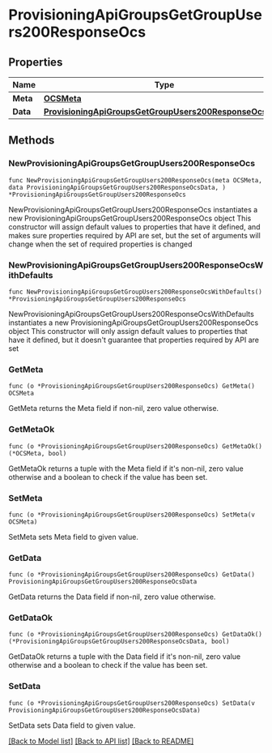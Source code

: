 # ProvisioningApiGroupsGetGroupUsers200ResponseOcs

## Properties

Name | Type | Description | Notes
------------ | ------------- | ------------- | -------------
**Meta** | [**OCSMeta**](OCSMeta.md) |  | 
**Data** | [**ProvisioningApiGroupsGetGroupUsers200ResponseOcsData**](ProvisioningApiGroupsGetGroupUsers200ResponseOcsData.md) |  | 

## Methods

### NewProvisioningApiGroupsGetGroupUsers200ResponseOcs

`func NewProvisioningApiGroupsGetGroupUsers200ResponseOcs(meta OCSMeta, data ProvisioningApiGroupsGetGroupUsers200ResponseOcsData, ) *ProvisioningApiGroupsGetGroupUsers200ResponseOcs`

NewProvisioningApiGroupsGetGroupUsers200ResponseOcs instantiates a new ProvisioningApiGroupsGetGroupUsers200ResponseOcs object
This constructor will assign default values to properties that have it defined,
and makes sure properties required by API are set, but the set of arguments
will change when the set of required properties is changed

### NewProvisioningApiGroupsGetGroupUsers200ResponseOcsWithDefaults

`func NewProvisioningApiGroupsGetGroupUsers200ResponseOcsWithDefaults() *ProvisioningApiGroupsGetGroupUsers200ResponseOcs`

NewProvisioningApiGroupsGetGroupUsers200ResponseOcsWithDefaults instantiates a new ProvisioningApiGroupsGetGroupUsers200ResponseOcs object
This constructor will only assign default values to properties that have it defined,
but it doesn't guarantee that properties required by API are set

### GetMeta

`func (o *ProvisioningApiGroupsGetGroupUsers200ResponseOcs) GetMeta() OCSMeta`

GetMeta returns the Meta field if non-nil, zero value otherwise.

### GetMetaOk

`func (o *ProvisioningApiGroupsGetGroupUsers200ResponseOcs) GetMetaOk() (*OCSMeta, bool)`

GetMetaOk returns a tuple with the Meta field if it's non-nil, zero value otherwise
and a boolean to check if the value has been set.

### SetMeta

`func (o *ProvisioningApiGroupsGetGroupUsers200ResponseOcs) SetMeta(v OCSMeta)`

SetMeta sets Meta field to given value.


### GetData

`func (o *ProvisioningApiGroupsGetGroupUsers200ResponseOcs) GetData() ProvisioningApiGroupsGetGroupUsers200ResponseOcsData`

GetData returns the Data field if non-nil, zero value otherwise.

### GetDataOk

`func (o *ProvisioningApiGroupsGetGroupUsers200ResponseOcs) GetDataOk() (*ProvisioningApiGroupsGetGroupUsers200ResponseOcsData, bool)`

GetDataOk returns a tuple with the Data field if it's non-nil, zero value otherwise
and a boolean to check if the value has been set.

### SetData

`func (o *ProvisioningApiGroupsGetGroupUsers200ResponseOcs) SetData(v ProvisioningApiGroupsGetGroupUsers200ResponseOcsData)`

SetData sets Data field to given value.



[[Back to Model list]](../README.md#documentation-for-models) [[Back to API list]](../README.md#documentation-for-api-endpoints) [[Back to README]](../README.md)


